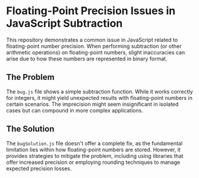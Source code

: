 # Floating-Point Precision Issues in JavaScript Subtraction

This repository demonstrates a common issue in JavaScript related to floating-point number precision.  When performing subtraction (or other arithmetic operations) on floating-point numbers, slight inaccuracies can arise due to how these numbers are represented in binary format.

## The Problem

The `bug.js` file shows a simple subtraction function. While it works correctly for integers, it might yield unexpected results with floating-point numbers in certain scenarios.  The imprecision might seem insignificant in isolated cases but can compound in more complex applications.

## The Solution

The `bugSolution.js` file doesn't offer a complete fix, as the fundamental limitation lies within how floating-point numbers are stored.  However, it provides strategies to mitigate the problem, including using libraries that offer increased precision or employing rounding techniques to manage expected precision losses.